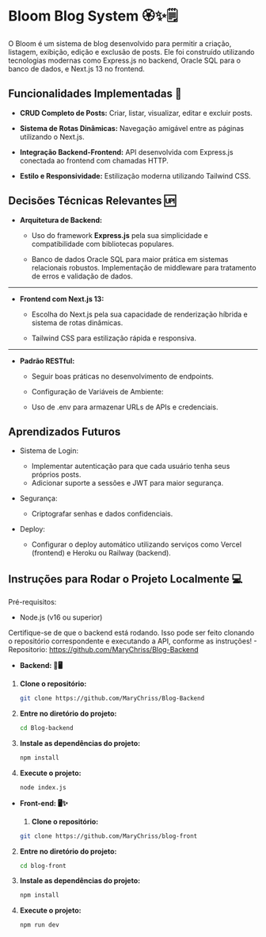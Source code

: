 # Bloom Blog System 🏵️✨🗒️

O Bloom é um sistema de blog desenvolvido para permitir a criação, listagem, exibição, edição e exclusão de posts. Ele foi construído utilizando tecnologias modernas como Express.js no backend, Oracle SQL para o banco de dados, e Next.js 13 no frontend.

## Funcionalidades Implementadas 📲

- **CRUD Completo de Posts:**
Criar, listar, visualizar, editar e excluir posts.

- **Sistema de Rotas Dinâmicas:**
Navegação amigável entre as páginas utilizando o Next.js.

- **Integração Backend-Frontend:**
API desenvolvida com Express.js conectada ao frontend com chamadas HTTP.

- **Estilo e Responsividade:**
Estilização moderna utilizando Tailwind CSS.

## Decisões Técnicas Relevantes 🆙

- **Arquitetura de Backend:**

  - Uso do framework **Express.js** pela sua simplicidade e compatibilidade com bibliotecas populares.

  - Banco de dados Oracle SQL para maior prática em sistemas relacionais robustos.
Implementação de middleware para tratamento de erros e validação de dados.

---

- **Frontend com Next.js 13:**

  - Escolha do Next.js pela sua capacidade de renderização híbrida e sistema de rotas dinâmicas.
    
  - Tailwind CSS para estilização rápida e responsiva.

---
    
- **Padrão RESTful:** 

  - Seguir boas práticas no desenvolvimento de endpoints.
  - Configuração de Variáveis de Ambiente:

  - Uso de .env para armazenar URLs de APIs e credenciais.
 

## Aprendizados Futuros

- Sistema de Login:
  - Implementar autenticação para que cada usuário tenha seus próprios posts.
  - Adicionar suporte a sessões e JWT para maior segurança.
    
- Segurança:
  - Criptografar senhas e dados confidenciais.
- Deploy:
  - Configurar o deploy automático utilizando serviços como Vercel (frontend) e Heroku ou Railway (backend).
  
## Instruções para Rodar o Projeto Localmente 💻

Pré-requisitos:
  - Node.js (v16 ou superior)

Certifique-se de que o backend está rodando. Isso pode ser feito clonando o repositório correspondente e executando a API, conforme as instruções!
     - Repositorio: https://github.com/MaryChriss/Blog-Backend


- **Backend: 📑🖥️**

1. **Clone o repositório:**
   ```bash
   git clone https://github.com/MaryChriss/Blog-Backend

2. **Entre no diretório do projeto:**
   ```bash
   cd Blog-backend

3. **Instale as dependências do projeto:**
   ```bash
   npm install
   
4. **Execute o projeto:**
   ```bash
   node index.js

- **Front-end: 🖥️✨**

  1. **Clone o repositório:**
   ```bash
   git clone https://github.com/MaryChriss/blog-front

2. **Entre no diretório do projeto:**
   ```bash
   cd blog-front

3. **Instale as dependências do projeto:**
   ```bash
   npm install
   
4. **Execute o projeto:**
   ```bash
   npm run dev
